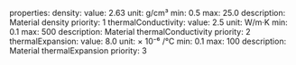 properties:
  density:
    value: 2.63
    unit: g/cm³
    min: 0.5
    max: 25.0
    description: Material density
    priority: 1
  thermalConductivity:
    value: 2.5
    unit: W/m·K
    min: 0.1
    max: 500
    description: Material thermalConductivity
    priority: 2
  thermalExpansion:
    value: 8.0
    unit: × 10⁻⁶ /°C
    min: 0.1
    max: 100
    description: Material thermalExpansion
    priority: 3

